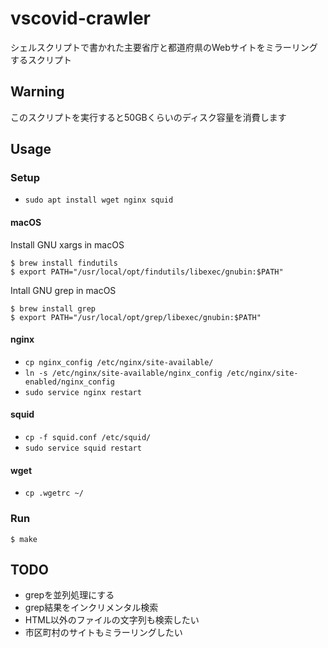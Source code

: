 # vscovid-crawler
シェルスクリプトで書かれた主要省庁と都道府県のWebサイトをミラーリングするスクリプト

## Warning
このスクリプトを実行すると50GBくらいのディスク容量を消費します

## Usage

### Setup
- `sudo apt install wget nginx squid`

#### macOS

Install GNU xargs in macOS

```
$ brew install findutils
$ export PATH="/usr/local/opt/findutils/libexec/gnubin:$PATH"
```
Intall GNU grep in macOS

```
$ brew install grep
$ export PATH="/usr/local/opt/grep/libexec/gnubin:$PATH"
```

#### nginx
- `cp nginx_config /etc/nginx/site-available/`
- `ln -s /etc/nginx/site-available/nginx_config /etc/nginx/site-enabled/nginx_config`
- `sudo service nginx restart`
#### squid
- `cp -f squid.conf /etc/squid/`
- `sudo service squid restart`
#### wget
- `cp .wgetrc ~/`

### Run

```
$ make
```

## TODO
- grepを並列処理にする
- grep結果をインクリメンタル検索
- HTML以外のファイルの文字列も検索したい
- 市区町村のサイトもミラーリングしたい
